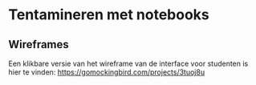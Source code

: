 # Tentamineren met notebooks
## Wireframes
Een klikbare versie van het wireframe van de interface voor studenten is hier te vinden: https://gomockingbird.com/projects/3tuoj8u
